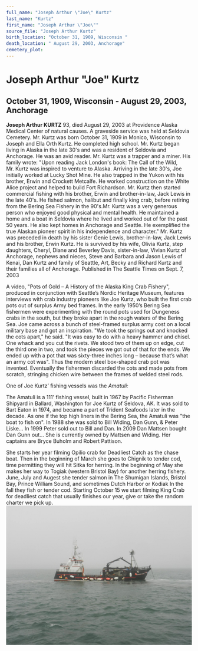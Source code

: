 ```yaml
---
full_name: "Joseph Arthur \"Joe\" Kurtz"
last_name: "Kurtz"
first_name: "Joseph Arthur \"Joe\""
source_file: "Joseph Arthur Kurtz"
birth_location: "October 31, 1909, Wisconsin "
death_location: " August 29, 2003, Anchorage"
cemetery_plot: 
---
```

# Joseph Arthur "Joe" Kurtz

## October 31, 1909, Wisconsin - August 29, 2003, Anchorage

**Joseph Arthur KURTZ** 93, died August 29, 2003 at Providence Alaska
Medical Center of natural causes. A graveside service was held at
Seldovia Cemetery. Mr. Kurtz was born October 31, 1909 in Monico,
Wisconsin to Joseph and Ella Orth Kurtz. He completed high school.
Mr. Kurtz began living in Alaska in the late 30's and was a resident of
Seldovia and Anchorage. He was an avid reader. Mr. Kurtz was a trapper
and a miner. His family wrote: "Upon reading Jack London's book: The
Call of the Wild, Mr. Kurtz was inspired to venture to Alaska. Arriving
in the late 30's, Joe initially worked at Lucky Shot Mine. He also
trapped in the Yukon with his brother, Erwin and Crockett Metcalfe. He
worked construction on the White Alice project and helped to build Fort
Richardson. Mr. Kurtz then started commercial fishing with his brother,
Erwin and brother-in-law, Jack Lewis in the late 40's. He fished salmon,
halibut and finally king crab, before retiring from the Bering Sea
Fishery in the 90's.Mr. Kurtz was a very generous person who enjoyed
good physical and mental health. He maintained a home and a boat in
Seldovia where he lived and worked out of for the past 50 years. He also
kept homes in Anchorage and Seattle. He exemplified the true Alaskan
pioneer spirit in his independence and character." Mr. Kurtz was
preceded in death by his sister Genie Lewis, brother-in-law, Jack Lewis
and his brother, Erwin Kurtz. He is survived by his wife, Olivia Kurtz,
step daughters, Cheryl, Diane and Beverley Davis, sister-in-law, Vivian
Kurtz of Anchorage, nephews and nieces, Steve and Barbara and Jason
Lewis of Kenai, Dan Kurtz and family of Seattle, Art, Becky and Richard
Kurtz and their families all of Anchorage. Published in The Seattle
Times on Sept. 7, 2003

A video, "Pots of Gold – A History of the Alaska King Crab Fishery",
produced in conjunction with Seattle’s Nordic Heritage Museum, features
interviews with crab industry pioneers like Joe Kurtz, who built the
first crab pots out of surplus Army bed frames. In the early 1950’s
Bering Sea fishermen were experimenting with the round pots used for
Dungeness crabs in the south, but they broke apart in the rough waters
of the Bering Sea. Joe came across a bunch of steel-framed surplus army
cost on a local military base and got an inspiration. "We took the
springs out and knocked the cots apart," he said. "It was easy to do
with a heavy hammer and chisel. One whack and you cut the rivets. We
stood two of them up on edge, cut the third one in two, and took the
pieces we got out of that for the ends. We ended up with a pot that was
sixty-three inches long – because that’s what an army cot was". Thus the
modern steel box-shaped crab pot was invented. Eventually the fishermen
discarded the cots and made pots from scratch, stringing chicken wire
between the frames of welded steel rods.

One of Joe Kurtz’ fishing vessels was the *Amatuli:*

The Amatuli is a 111' fishing vessel, built in 1967 by Pacific Fisherman
Shipyard in Ballard, Washington for Joe Kurtz of Seldova, AK. It was
sold to Bart Eaton in 1974, and became a part of Trident Seafoods later
in the decade. As one if the top high liners in the Bering Sea, the
Amatuli was "the boat to fish on". In 1988 she was sold to Bill Widing,
Dan Gunn, & Peter Liske... In 1999 Peter sold out to Bill and Dan. In
2009 Dan Mattsen bought Dan Gunn out... She is currently owned by
Mattsen and Widing. Her captains are Bryce Buholm and Robert Pattison.  
  
She starts her year filming Opilio crab for Deadliest Catch as the chase
boat. Then in the beginning of March she goes to Chignik to tender cod,
time permitting they will hit Sitka for herring. In the beginning of May
she makes her way to Togiak (western Bristol Bay) for another herring
fishery. June, July and Augest she tender salmon in The Shumigan
Islands, Bristol Bay, Prince William Sound, and sometimes Dutch Harbor
or Kodiak In the fall they fish or tender cod. Starting October 15 we
start filming King Crab for deadliest catch that usually finishes our
year, give or take the random charter we pick
up.![](../assets/images/Joseph%20Arthur%20Kurtz/media/image1.jpeg)
